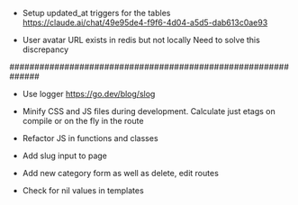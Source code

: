 * Setup updated_at triggers for the tables
  https://claude.ai/chat/49e95de4-f9f6-4d04-a5d5-dab613c0ae93
  
* User avatar URL exists in redis but not locally
  Need to solve this discrepancy

##############################################################

* Use logger
  https://go.dev/blog/slog

* Minify CSS and JS files during development.
  Calculate just etags on compile or on the fly in the route

* Refactor JS in functions and classes
* Add slug input to page
* Add new category form as well as delete, edit routes
* Check for nil values in templates